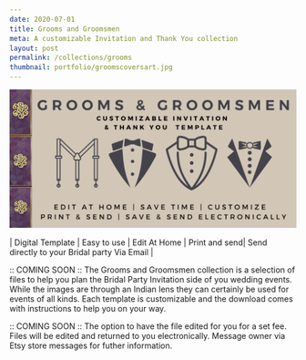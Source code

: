 ```yaml
---
date: 2020-07-01
title: Grooms and Groomsmen
meta: A customizable Invitation and Thank You collection
layout: post
permalink: /collections/grooms
thumbnail: portfolio/groomscoversart.jpg
---
```



<span href="https://www.etsy.com/shop/TwoCupsOfChaa?ref=simple-shop-header-name&listing_id=839746857&section_id=28973991" class="image featured"><img src="/images/portfolio/groomscoversart.jpg" alt=""></span>

| Digital Template | Easy to use | Edit At Home | Print and send|  Send directly to your Bridal party Via Email | 


:: COMING SOON ::
The Grooms and Groomsmen collection is a selection of files to help you plan the Bridal Party Invitation side of you wedding events. While the images are through an Indian lens they can certainly be used for events of all kinds. Each template is customizable and the download comes with instructions to help you on your way. 

:: COMING SOON :: 
The option to have the file edited for you for a set fee. Files will be edited and returned to you electronically. Message owner via Etsy store messages for futher information. 
